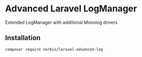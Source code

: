 # Advanced Laravel LogManager
Extended LogManager with additional Monolog drivers

## Installation
```shell
composer require norbis/laravel-advanced-log
```